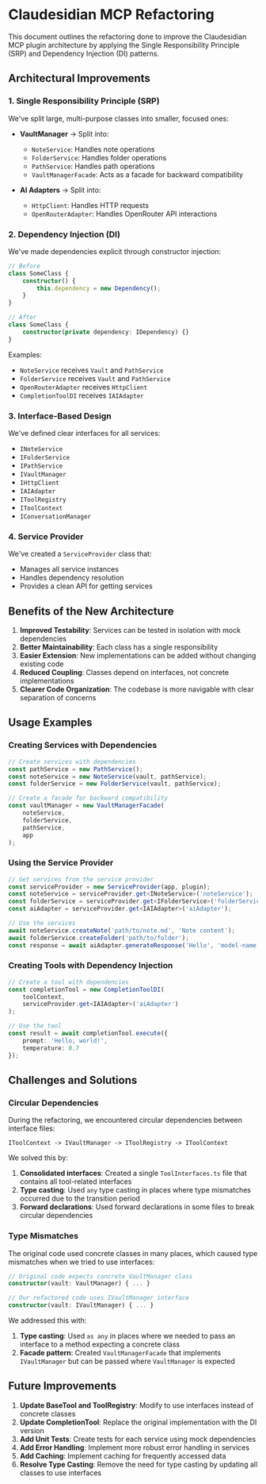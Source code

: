 # Claudesidian MCP Refactoring

This document outlines the refactoring done to improve the Claudesidian MCP plugin architecture by applying the Single Responsibility Principle (SRP) and Dependency Injection (DI) patterns.

## Architectural Improvements

### 1. Single Responsibility Principle (SRP)

We've split large, multi-purpose classes into smaller, focused ones:

- **VaultManager** → Split into:
  - `NoteService`: Handles note operations
  - `FolderService`: Handles folder operations
  - `PathService`: Handles path operations
  - `VaultManagerFacade`: Acts as a facade for backward compatibility

- **AI Adapters** → Split into:
  - `HttpClient`: Handles HTTP requests
  - `OpenRouterAdapter`: Handles OpenRouter API interactions

### 2. Dependency Injection (DI)

We've made dependencies explicit through constructor injection:

```typescript
// Before
class SomeClass {
    constructor() {
        this.dependency = new Dependency();
    }
}

// After
class SomeClass {
    constructor(private dependency: IDependency) {}
}
```

Examples:
- `NoteService` receives `Vault` and `PathService`
- `FolderService` receives `Vault` and `PathService`
- `OpenRouterAdapter` receives `HttpClient`
- `CompletionToolDI` receives `IAIAdapter`

### 3. Interface-Based Design

We've defined clear interfaces for all services:

- `INoteService`
- `IFolderService`
- `IPathService`
- `IVaultManager`
- `IHttpClient`
- `IAIAdapter`
- `IToolRegistry`
- `IToolContext`
- `IConversationManager`

### 4. Service Provider

We've created a `ServiceProvider` class that:

- Manages all service instances
- Handles dependency resolution
- Provides a clean API for getting services

## Benefits of the New Architecture

1. **Improved Testability**: Services can be tested in isolation with mock dependencies
2. **Better Maintainability**: Each class has a single responsibility
3. **Easier Extension**: New implementations can be added without changing existing code
4. **Reduced Coupling**: Classes depend on interfaces, not concrete implementations
5. **Clearer Code Organization**: The codebase is more navigable with clear separation of concerns

## Usage Examples

### Creating Services with Dependencies

```typescript
// Create services with dependencies
const pathService = new PathService();
const noteService = new NoteService(vault, pathService);
const folderService = new FolderService(vault, pathService);

// Create a facade for backward compatibility
const vaultManager = new VaultManagerFacade(
    noteService,
    folderService,
    pathService,
    app
);
```

### Using the Service Provider

```typescript
// Get services from the service provider
const serviceProvider = new ServiceProvider(app, plugin);
const noteService = serviceProvider.get<INoteService>('noteService');
const folderService = serviceProvider.get<IFolderService>('folderService');
const aiAdapter = serviceProvider.get<IAIAdapter>('aiAdapter');

// Use the services
await noteService.createNote('path/to/note.md', 'Note content');
await folderService.createFolder('path/to/folder');
const response = await aiAdapter.generateResponse('Hello', 'model-name');
```

### Creating Tools with Dependency Injection

```typescript
// Create a tool with dependencies
const completionTool = new CompletionToolDI(
    toolContext,
    serviceProvider.get<IAIAdapter>('aiAdapter')
);

// Use the tool
const result = await completionTool.execute({
    prompt: 'Hello, world!',
    temperature: 0.7
});
```

## Challenges and Solutions

### Circular Dependencies

During the refactoring, we encountered circular dependencies between interface files:

```
IToolContext -> IVaultManager -> IToolRegistry -> IToolContext
```

We solved this by:

1. **Consolidated interfaces**: Created a single `ToolInterfaces.ts` file that contains all tool-related interfaces
2. **Type casting**: Used `any` type casting in places where type mismatches occurred due to the transition period
3. **Forward declarations**: Used forward declarations in some files to break circular dependencies

### Type Mismatches

The original code used concrete classes in many places, which caused type mismatches when we tried to use interfaces:

```typescript
// Original code expects concrete VaultManager class
constructor(vault: VaultManager) { ... }

// Our refactored code uses IVaultManager interface
constructor(vault: IVaultManager) { ... }
```

We addressed this with:

1. **Type casting**: Used `as any` in places where we needed to pass an interface to a method expecting a concrete class
2. **Facade pattern**: Created `VaultManagerFacade` that implements `IVaultManager` but can be passed where `VaultManager` is expected

## Future Improvements

1. **Update BaseTool and ToolRegistry**: Modify to use interfaces instead of concrete classes
2. **Update CompletionTool**: Replace the original implementation with the DI version
3. **Add Unit Tests**: Create tests for each service using mock dependencies
4. **Add Error Handling**: Implement more robust error handling in services
5. **Add Caching**: Implement caching for frequently accessed data
6. **Resolve Type Casting**: Remove the need for type casting by updating all classes to use interfaces
